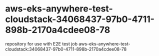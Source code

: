 # aws-eks-anywhere-test-cloudstack-34068437-97b0-4711-898b-2170a4cdee08-78
repository for use with E2E test job aws-eks-anywhere-test-cloudstack:34068437-97b0-4711-898b-2170a4cdee08-78

